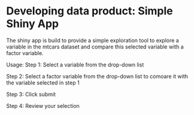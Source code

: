 Developing data product: Simple Shiny App
======================
The shiny app is build to provide a simple exploration tool to explore a variable in the mtcars dataset and compare this selected variable with a factor variable.

Usage:
Step 1: Select a variable from the drop-down list

Step 2: Select a factor variable from the drop-down list to comoare it with the variable selected in step 1

Step 3: Click submit

Step 4: Review your selection
